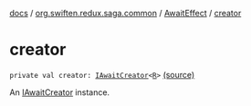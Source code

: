 [docs](../../index.md) / [org.swiften.redux.saga.common](../index.md) / [AwaitEffect](index.md) / [creator](./creator.md)

# creator

`private val creator: `[`IAwaitCreator`](../-i-await-creator.md)`<`[`R`](index.md#R)`>` [(source)](https://github.com/protoman92/KotlinRedux/tree/master/common/common-saga/src/main/kotlin/org/swiften/redux/saga/common/AwaitEffect.kt#L19)

An [IAwaitCreator](../-i-await-creator.md) instance.

